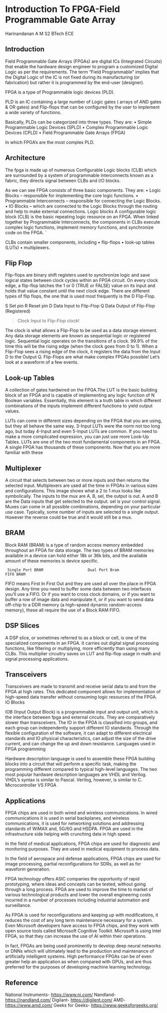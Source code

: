 # Introduction To FPGA-Field Programmable Gate Array


Harinandanan A M
S2 BTech ECE



## Introduction

Field Programmable Gate Arrays (FPGAs) are digital ICs (Integrated Circuits) that enable the hardware design engineer to program a customized Digital Logic as per the requirements. The term “Field Programmable” implies that the Digital Logic of the IC is not fixed during its manufacturing (or fabrication) but rather it is programmed by the end-user (designer).

FPGA is a type of Programmable logic devices (PLD).

PLD is an IC containing a large number of Logic gates ( arrays of AND gates & OR gates) and Flip-flops that can be configured by the user to implement a wide variety of functions.

                        


Basically, PLDs can be categorized into three types. 
   They are:
•	Simple Programmable Logic Devices (SPLD)
•	Complex Programmable Logic Devices (CPLD)
•	Field Programmable Gate Arrays (FPGA)

In which FPGA’s are the most complex PLD.






## Architecture

The fpga is made up of numerous Configurable Logic blocks (CLB) which are surrounded by a system of programmable interconnects known as a fabric, they directs signal between CLBs and I/O blocks.

                           

As we can see FPGA consists of three basic components. They are:
•	Logic Blocks – responsible for implementing the core logic functions.
•	Programmable Interconnects – responsible for connecting the Logic Blocks.
•	IO Blocks – which are connected to the Logic Blocks through the routing and help to make external connections. 
Logic blocks
A configurable logic block (CLB) is the basic repeating logic resource on an FPGA. When linked together by Programmable Interconnects, the components in CLBs execute complex logic functions, implement memory functions, and synchronize code on the FPGA.
                           	`

CLBs contain smaller components, including
•	flip-flops
•	look-up tables (LUTs)
•	 multiplexers.

## Flip Flop

Flip-flops are binary shift registers used to synchronize logic and save logical states between clock cycles within an FPGA circuit. On every clock edge, a flip-flop latches the 1 or 0 (TRUE or FALSE) value on its input and holds that value constant until the next clock edge. There are different types of flip flops, the one that is used most frequently is the D Flip-Flop.
                                            
S    Set pin
R    Reset pin
D    Data Input to Flip-Flop
Q    Data Output of Flip-Flop (Registered)
>    Clock Input to Flip-Flop
   clock!

The clock is what allows a Flip-Flop to be used as a data storage element. Any data storage elements are known as sequential logic or registered logic. Sequential logic operates on the transitions of a clock. 99.9% of the time this will be the rising edge (when the clock goes from 0 to 1). When a Flip-Flop sees a rising edge of the clock, it registers the data from the Input D to the Output Q. Flip-Flops are what make complex FPGAs possible! Let’s look at a waveform of a few events.
           
                     

## Look-up Tables

A collection of gates hardwired on the FPGA.The LUT is the basic building block of an FPGA and is capable of implementing any logic function of N Boolean variables. Essentially, this element is a truth table in which different combinations of the inputs implement different functions to yield output values. 

LUTs can come in different sizes depending on the FPGA that you are using, but they all behave the same way. 3-Input LUTs were the norm not too long ago, but today 4-Input and even 5-Input LUTs are common. If you need to make a more complicated expression, you can just use more Look-Up Tables. LUTs are one of the two most fundamental components in an FPGA. A single FPGA has thousands of these components. Now that you are more familiar with these 
                


                     








## Multiplexer

A circuit that selects between two or more inputs and then returns the selected input.
Multiplexers are used all the time in FPGAs in various sizes and configurations. This image shows what a 2 to 1 mux looks like symbolically. The inputs to the mux are A, B, sel, the output is out. A and B are the Data inputs that get selected to the output. sel is your control signal. Muxes can come in all possible combinations, depending on your particular use case. Typically, some number of inputs are selected to a single output. However the reverse could be true and it would still be a mux.


                                                


## BRAM

Block RAM (BRAM) is a type of random access memory embedded throughout an FPGA for data storage. The two types of BRAM memories available in a device can hold either 18k or 36k bits, and the available amount of these memories is device specific.

             
     Single Port BRAM                    Dual Port Bram                             FIFO BRAM       

FIFO means First In First Out and they are used all over the place in FPGA design. Any time you need to buffer some data between two interfaces you’ll use a FIFO. Or if you want to cross clock domains, or if you want to buffer a row of image data and manipulate it, or if you want to send data off-chip to a DDR memory (a high-speed dynamic random-access memory), these all require the use of a Block RAM FIFO.

## DSP Slices 

A DSP slice, or sometimes referred to as a block or cell, is one of the specialized components in an FPGA. It carries out digital signal processing functions, like filtering or multiplying, more efficiently than using many CLBs. This multiplier circuitry saves on LUT and flip-flop usage in math and signal processing applications.



## Transceivers

Transceivers are made to transmit and receive serial data to and from the FPGA at high rates. This dedicated component allows for implementation of high-speed data transfer without consuming logic resources of the FPGA.
IO Blocks

IOB (Input Output Block) is a programmable input and output unit, which is the interface between fpga and external circuits. They are comparatively slower than transceivers. 
The IO in the FPGA is classified into groups, and each group can independently support different IO standards. Through the flexible configuration of the software, it can adapt to different electrical standards and IO physical characteristics, can adjust the size of the drive current, and can change the up and down resistance.
Languages used in FPGA programming

Hardware description language is used to assemble these FPGA building blocks into a circuit that will perform a specific task, making the programming different compared to typical high-level languages. The two most popular hardware description languages are VHDL and Verilog. VHDL’s syntax is similar to Pascal. Verilog, however, is similar to C.
Microcontroller VS FPGA

 
## Applications

FPGA chips are used in both wired and wireless communications. In wired communications it is used in serial backplanes, and wireless communications, it is used for networking solutions and addressing standards of WiMAX and, 5G/6G and HSDPA. FPGA are used in the infrastructure side helping with crunching data in high speed.
 
In the field of medical applications, FPGA chips are used for diagnostic and monitoring purposes. They are used in medical equipment to process data.
 
In the field of aerospace and defense applications, FPGA  chips are used for image processing, partial reconfigurations for SDRs, as well as for waveform generation.
 
FPGA technology offers ASIC companies the opportunity of rapid prototyping, where ideas and concepts can be tested, without going through a long process. FPGA are used to improve the time to market of various technological products and lower the overall engineering costs incurred in a number of processes including industrial automation and surveillance.
 
As FPGA is used for reconfigurations and keeping up with modifications, it reduces the cost of any long term maintenance necessary for a system. Even Microsoft developers have access to FPGA chips, and they work with open source tools called Microsoft Cognitive Toolkit. Microsoft is using Intel FPGA, so that they can increase the use of Al within their operations.
 
In fact, FPGAs are being used prominently to develop deep neural networks or DNNs which will ultimately lead to the production and maintenance of artificially intelligent systems. High performance FPGAs can be of even greater help an application as when compared with GPUs, and are thus preferred for the purposes of developing machine learning technology.

## Reference

National Instruments- https://www.ni.com/
Nandland- https://nandland.com/
Digilant- https://digilent.com/
AMD- https://www.amd.com/
Geeks for Geeks- https://www.geeksforgeeks.org/














